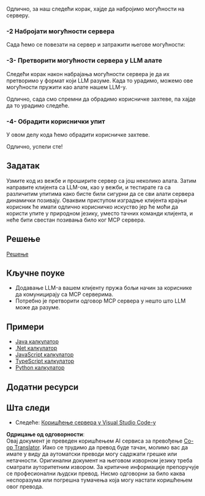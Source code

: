 <!--
CO_OP_TRANSLATOR_METADATA:
{
  "original_hash": "f74887f51a69d3f255cb83d0b517c623",
  "translation_date": "2025-07-13T18:56:33+00:00",
  "source_file": "03-GettingStarted/03-llm-client/README.md",
  "language_code": "sr"
}
-->
Одлично, за наш следећи корак, хајде да набројимо могућности на серверу.

### -2 Набројати могућности сервера

Сада ћемо се повезати на сервер и затражити његове могућности:

### -3- Претворити могућности сервера у LLM алате

Следећи корак након набрајања могућности сервера је да их претворимо у формат који LLM разуме. Када то урадимо, можемо ове могућности пружити као алате нашем LLM-у.

Одлично, сада смо спремни да обрадимо корисничке захтеве, па хајде да то урадимо следеће.

### -4- Обрадити кориснички упит

У овом делу кода ћемо обрадити корисничке захтеве.

Одлично, успели сте!

## Задатак

Узмите код из вежбе и проширите сервер са још неколико алата. Затим направите клијента са LLM-ом, као у вежби, и тестирате га са различитим упитима како бисте били сигурни да се сви алати сервера динамички позивају. Оваквим приступом изградње клијента крајњи корисник ће имати одлично корисничко искуство јер ће моћи да користи упите у природном језику, уместо тачних команди клијента, и неће бити свестан позивања било ког MCP сервера.

## Решење

[Решење](/03-GettingStarted/03-llm-client/solution/README.md)

## Кључне поуке

- Додавање LLM-а вашем клијенту пружа бољи начин за кориснике да комуницирају са MCP серверима.
- Потребно је претворити одговор MCP сервера у нешто што LLM може да разуме.

## Примери

- [Java калкулатор](../samples/java/calculator/README.md)
- [.Net калкулатор](../../../../03-GettingStarted/samples/csharp)
- [JavaScript калкулатор](../samples/javascript/README.md)
- [TypeScript калкулатор](../samples/typescript/README.md)
- [Python калкулатор](../../../../03-GettingStarted/samples/python)

## Додатни ресурси

## Шта следи

- Следеће: [Коришћење сервера у Visual Studio Code-у](../04-vscode/README.md)

**Одрицање од одговорности**:  
Овај документ је преведен коришћењем AI сервиса за превођење [Co-op Translator](https://github.com/Azure/co-op-translator). Иако се трудимо да превод буде тачан, молимо вас да имате у виду да аутоматски преводи могу садржати грешке или нетачности. Оригинални документ на његовом изворном језику треба сматрати ауторитетним извором. За критичне информације препоручује се професионални људски превод. Нисмо одговорни за било каква неспоразума или погрешна тумачења која могу настати коришћењем овог превода.